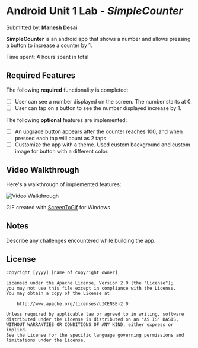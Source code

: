 # Android Unit 1 Lab - *SimpleCounter*

Submitted by: **Manesh Desai**

**SimpleCounter** is an android app that shows a number and allows pressing a button to increase a counter by 1. 

Time spent: **4** hours spent in total

## Required Features

The following **required** functionality is completed:

* [ ] User can see a number displayed on the screen. The number starts at 0.
* [ ] User can tap on a button to see the number displayed increase by 1.

The following **optional** features are implemented:

* [ ] An upgrade button appears after the counter reaches 100, and when pressed each tap will count as 2 taps
* [ ] Customize the app with a theme. Used custom background and custom image for button with a different color.

## Video Walkthrough

Here's a walkthrough of implemented features:

<img src='https://imgur.com/a/9h3Aqaj/TapCounterApp.gif' title='Video Walkthrough' width='' alt='Video Walkthrough' />

<!-- Replace this with whatever GIF tool you used! -->
GIF created with [ScreenToGif](https://www.screentogif.com/) for Windows

## Notes

Describe any challenges encountered while building the app.

## License

    Copyright [yyyy] [name of copyright owner]

    Licensed under the Apache License, Version 2.0 (the "License");
    you may not use this file except in compliance with the License.
    You may obtain a copy of the License at

        http://www.apache.org/licenses/LICENSE-2.0

    Unless required by applicable law or agreed to in writing, software
    distributed under the License is distributed on an "AS IS" BASIS,
    WITHOUT WARRANTIES OR CONDITIONS OF ANY KIND, either express or implied.
    See the License for the specific language governing permissions and
    limitations under the License.
